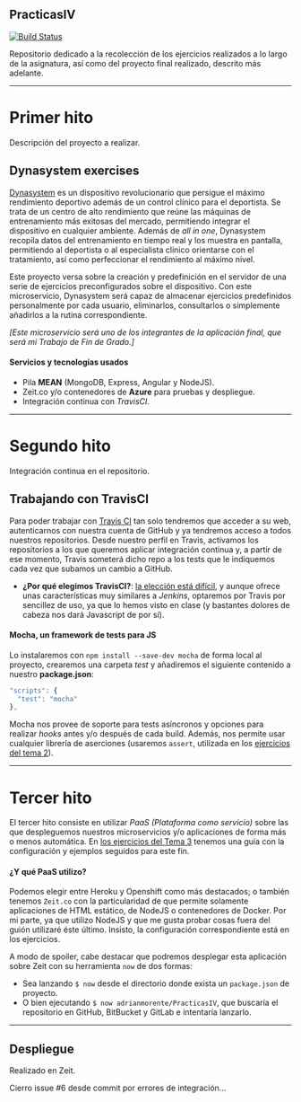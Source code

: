 ## PracticasIV

[![Build Status](https://travis-ci.org/adrianmorente/PracticasIV.svg?branch=master)](https://travis-ci.org/adrianmorente/PracticasIV)

Repositorio dedicado a la recolección de los ejercicios realizados a lo largo de la asignatura, así como del proyecto final realizado, descrito más adelante.

***

# Primer hito

Descripción del proyecto a realizar.

## Dynasystem exercises

[Dynasystem](https://www.dynasystem.es/) es un dispositivo revolucionario que persigue el máximo rendimiento deportivo además de un control clínico para el deportista. Se trata de un centro de alto rendimiento que reúne las máquinas de entrenamiento más exitosas del mercado, permitiendo integrar el dispositivo en cualquier ambiente. Además de *all in one*, Dynasystem recopila datos del entrenamiento en tiempo real y los muestra en pantalla, permitiendo al deportista o al especialista clínico orientarse con el tratamiento, así como perfeccionar el rendimiento al máximo nivel.

Este proyecto versa sobre la creación y predefinición en el servidor de una serie de ejercicios preconfigurados sobre el dispositivo. Con este microservicio, Dynasystem será capaz de almacenar ejercicios predefinidos personalmente por cada usuario, eliminarlos, consultarlos o simplemente añadirlos a la rutina correspondiente.

*[Este microservicio será uno de los integrantes de la aplicación final, que será mi Trabajo de Fin de Grado.]*

#### Servicios y tecnologías usados

+ Pila **MEAN** (MongoDB, Express, Angular y NodeJS).
+ Zeit.co y/o contenedores de **Azure** para pruebas y despliegue.
+ Integración continua con *TravisCI*.

***

# Segundo hito

Integración continua en el repositorio.

## Trabajando con TravisCI

Para poder trabajar con [Travis CI](https://travis-ci.org/) tan solo tendremos que acceder a su web, autenticarnos con nuestra cuenta de GitHub y ya tendremos acceso a todos nuestros repositorios. Desde nuestro perfil en Travis, activamos los repositorios a los que queremos aplicar integración continua y, a partir de ese momento, Travis someterá dicho repo a los tests que le indiquemos cada vez que subamos un cambio a GitHub.

- **¿Por qué elegimos TravisCI?**: [la elección está difícil](https://stackshare.io/stackups/jenkins-vs-shippable-vs-travis-ci), y aunque ofrece unas características muy similares a *Jenkins*, optaremos por Travis por sencillez de uso, ya que lo hemos visto en clase (y bastantes dolores de cabeza nos dará Javascript de por sí).

#### Mocha, un framework de tests para JS

Lo instalaremos con `npm install --save-dev mocha` de forma local al proyecto, crearemos una carpeta *test* y añadiremos el siguiente contenido a nuestro **package.json**:

```js
"scripts": {
  "test": "mocha"
},
```

Mocha nos provee de soporte para tests asíncronos y opciones para realizar *hooks* antes y/o después de cada build. Además, nos permite usar cualquier librería de aserciones (usaremos `assert`, utilizada en los [ejercicios del tema 2](./Ejercicios/Tema2)).

***

# Tercer hito

El tercer hito consiste en utilizar *PaaS (Plataforma como servicio)* sobre las que despleguemos nuestros microservicios y/o aplicaciones de forma más o menos automática. En [los ejercicios del Tema 3](./Ejercicios/Tema3) tenemos una guía con la configuración y ejemplos seguidos para este fin.

#### ¿Y qué PaaS utilizo?

Podemos elegir entre Heroku y Openshift como más destacados; o también tenemos `Zeit.co` con la particularidad de que permite solamente aplicaciones de HTML estático, de NodeJS o contenedores de Docker. Por mi parte, ya que utilizo NodeJS y que me gusta probar cosas fuera del guión utilizaré éste último. Insisto, la configuración correspondiente está en los ejercicios.

A modo de spoiler, cabe destacar que podremos desplegar esta aplicación sobre Zeit con su herramienta `now` de dos formas:

- Sea lanzando `$ now` desde el directorio donde exista un `package.json` de proyecto.
- O bien ejecutando `$ now adrianmorente/PracticasIV`, que buscaría el repositorio en GitHub, BitBucket y GitLab e intentaría lanzarlo.

*** 

## Despliegue

Realizado en Zeit.

Cierro issue #6 desde commit por errores de integración...
